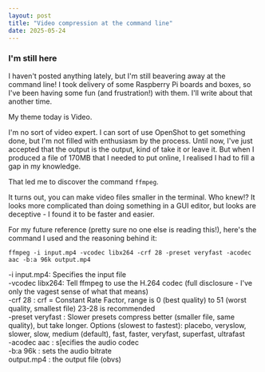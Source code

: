 ```yaml
---
layout: post 
title: "Video compression at the command line" 
date: 2025-05-24 
---
```

### I'm still here

I haven't posted anything lately, but I'm still beavering away at the
command line! I took delivery of some Raspberry Pi boards and boxes, so
I've been having some fun (and frustration!) with them. I'll write about
that another time.

My theme today is Video.

I'm no sort of video expert. I can sort of use OpenShot to get something
done, but I'm not filled with enthusiasm by the process. Until now, I've
just accepted that the output is the output, kind of take it or leave
it. But when I produced a file of 170MB that I needed to put online, I
realised I had to fill a gap in my knowledge.

That led me to discover the command `ffmpeg`.

It turns out, you can make video files smaller in the terminal. Who
knew!? It looks more complicated than doing something in a GUI editor,
but looks are deceptive - I found it to be faster and easier.

For my future reference (pretty sure no one else is reading this!),
here's the command I used and the reasoning behind it:

`ffmpeg -i input.mp4 -vcodec libx264 -crf 28 -preset veryfast -acodec aac -b:a 96k output.mp4` 

-i input.mp4: Specifies the input file  
-vcodec libx264: Tell ffmpeg to use the H.264 codec (full disclosure -
I've only the vagest sense of what that means)  
-crf 28 : crf = Constant Rate Factor, range is 0 (best quality) to 51
(worst quality, smallest file)  23-28 is recommended  
-preset veryfast : Slower presets compress better (smaller file, same quality), but take longer. Options (slowest to fastest): placebo, veryslow, slower, slow, medium (default), fast, faster, veryfast, superfast, ultrafast  
-acodec aac : s[ecifies the audio codec  
-b:a 96k : sets the audio bitrate  
output.mp4 : the output file (obvs) 
